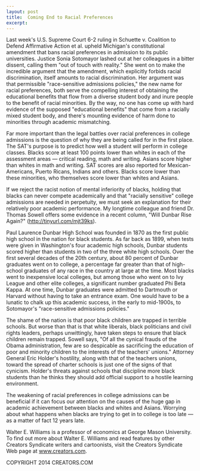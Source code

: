 ```yaml
---
layout: post
title:  Coming End to Racial Preferences
excerpt:
---
```


Last week's U.S. Supreme Court 6-2 ruling in Schuette v. Coalition to Defend Affirmative Action et al. upheld Michigan's constitutional amendment that bans racial preferences in admission to its public universities. Justice Sonia Sotomayor lashed out at her colleagues in a bitter dissent, calling them "out of touch with reality." She went on to make the incredible argument that the amendment, which explicitly forbids racial discrimination, itself amounts to racial discrimination. Her argument was that permissible "race-sensitive admissions policies," the new name for racial preferences, both serve the compelling interest of obtaining the educational benefits that flow from a diverse student body and inure people to the benefit of racial minorities. By the way, no one has come up with hard evidence of the supposed "educational benefits" that come from a racially mixed student body, and there's mounting evidence of harm done to minorities through academic mismatching.

Far more important than the legal battles over racial preferences in college admissions is the question of why they are being called for in the first place. The SAT's purpose is to predict how well a student will perform in college classes. Blacks score at least 100 points lower than whites in each of the assessment areas — critical reading, math and writing. Asians score higher than whites in math and writing. SAT scores are also reported for Mexican-Americans, Puerto Ricans, Indians and others. Blacks score lower than these minorities, who themselves score lower than whites and Asians.

If we reject the racist notion of mental inferiority of blacks, holding that blacks can never compete academically and that "racially sensitive" college admissions are needed in perpetuity, we must seek an explanation for their relatively poor academic performance. My longtime colleague and friend Dr. Thomas Sowell offers some evidence in a recent column, "Will Dunbar Rise Again?" (http://tinyurl.com/mjt39ks).

 Paul Laurence Dunbar High School was founded in 1870 as the first public high school in the nation for black students. As far back as 1899, when tests were given in Washington's four academic high schools, Dunbar students scored higher than students in two of the three white high schools. Over the first several decades of the 20th century, about 80 percent of Dunbar graduates went on to college, a percentage far greater than that of high-school graduates of any race in the country at large at the time. Most blacks went to inexpensive local colleges, but among those who went on to Ivy League and other elite colleges, a significant number graduated Phi Beta Kappa. At one time, Dunbar graduates were admitted to Dartmouth or Harvard without having to take an entrance exam. One would have to be a lunatic to chalk up this academic success, in the early to mid-1900s, to Sotomayor's "race-sensitive admissions policies."

The shame of the nation is that poor black children are trapped in terrible schools. But worse than that is that white liberals, black politicians and civil rights leaders, perhaps unwittingly, have taken steps to ensure that black children remain trapped. Sowell says, "Of all the cynical frauds of the Obama administration, few are so despicable as sacrificing the education of poor and minority children to the interests of the teachers' unions." Attorney General Eric Holder's hostility, along with that of the teachers unions, toward the spread of charter schools is just one of the signs of that cynicism. Holder's threats against schools that discipline more black students than he thinks they should add official support to a hostile learning environment.

The weakening of racial preferences in college admissions can be beneficial if it can focus our attention on the causes of the huge gap in academic achievement between blacks and whites and Asians. Worrying about what happens when blacks are trying to get in to college is too late — as a matter of fact 12 years late.

Walter E. Williams is a professor of economics at George Mason University. To find out more about Walter E. Williams and read features by other Creators Syndicate writers and cartoonists, visit the Creators Syndicate Web page at www.creators.com.

COPYRIGHT 2014 CREATORS.COM
